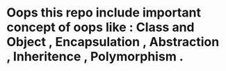 # Oops this repo include important concept of oops like : Class and Object , Encapsulation , Abstraction , Inheritence , Polymorphism . 
